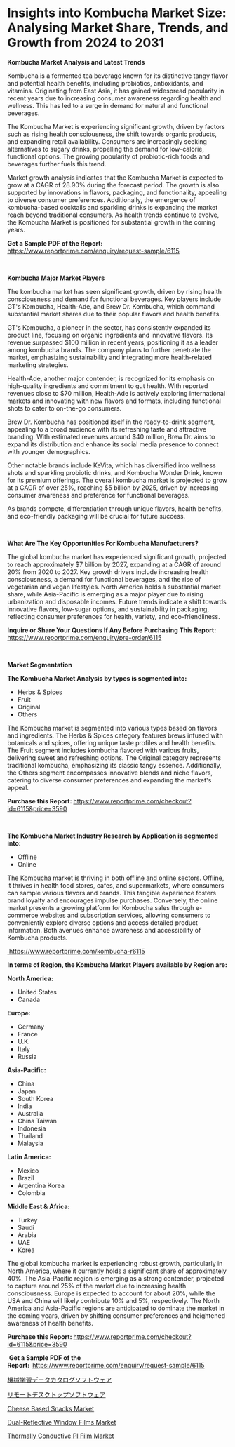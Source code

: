 <p><h1>Insights into Kombucha Market Size: Analysing Market Share, Trends, and Growth from 2024 to 2031</h1></p><p><strong>Kombucha Market Analysis and Latest Trends</strong></p>
<p><p>Kombucha is a fermented tea beverage known for its distinctive tangy flavor and potential health benefits, including probiotics, antioxidants, and vitamins. Originating from East Asia, it has gained widespread popularity in recent years due to increasing consumer awareness regarding health and wellness. This has led to a surge in demand for natural and functional beverages.</p><p>The Kombucha Market is experiencing significant growth, driven by factors such as rising health consciousness, the shift towards organic products, and expanding retail availability. Consumers are increasingly seeking alternatives to sugary drinks, propelling the demand for low-calorie, functional options. The growing popularity of probiotic-rich foods and beverages further fuels this trend.</p><p>Market growth analysis indicates that the Kombucha Market is expected to grow at a CAGR of 28.90% during the forecast period. The growth is also supported by innovations in flavors, packaging, and functionality, appealing to diverse consumer preferences. Additionally, the emergence of kombucha-based cocktails and sparkling drinks is expanding the market reach beyond traditional consumers. As health trends continue to evolve, the Kombucha Market is positioned for substantial growth in the coming years.</p></p>
<p><strong>Get a Sample PDF of the Report:&nbsp;</strong> <a href="https://www.reportprime.com/enquiry/request-sample/6115">https://www.reportprime.com/enquiry/request-sample/6115</a></p>
<p>&nbsp;</p>
<p><strong>Kombucha Major Market Players</strong></p>
<p><p>The kombucha market has seen significant growth, driven by rising health consciousness and demand for functional beverages. Key players include GT's Kombucha, Health-Ade, and Brew Dr. Kombucha, which command substantial market shares due to their popular flavors and health benefits. </p><p>GT's Kombucha, a pioneer in the sector, has consistently expanded its product line, focusing on organic ingredients and innovative flavors. Its revenue surpassed $100 million in recent years, positioning it as a leader among kombucha brands. The company plans to further penetrate the market, emphasizing sustainability and integrating more health-related marketing strategies.</p><p>Health-Ade, another major contender, is recognized for its emphasis on high-quality ingredients and commitment to gut health. With reported revenues close to $70 million, Health-Ade is actively exploring international markets and innovating with new flavors and formats, including functional shots to cater to on-the-go consumers.</p><p>Brew Dr. Kombucha has positioned itself in the ready-to-drink segment, appealing to a broad audience with its refreshing taste and attractive branding. With estimated revenues around $40 million, Brew Dr. aims to expand its distribution and enhance its social media presence to connect with younger demographics.</p><p>Other notable brands include KeVita, which has diversified into wellness shots and sparkling probiotic drinks, and Kombucha Wonder Drink, known for its premium offerings. The overall kombucha market is projected to grow at a CAGR of over 25%, reaching $5 billion by 2025, driven by increasing consumer awareness and preference for functional beverages. </p><p>As brands compete, differentiation through unique flavors, health benefits, and eco-friendly packaging will be crucial for future success.</p></p>
<p>&nbsp;</p>
<p><strong>What Are The Key Opportunities For Kombucha Manufacturers?</strong></p>
<p><p>The global kombucha market has experienced significant growth, projected to reach approximately $7 billion by 2027, expanding at a CAGR of around 20% from 2020 to 2027. Key growth drivers include increasing health consciousness, a demand for functional beverages, and the rise of vegetarian and vegan lifestyles. North America holds a substantial market share, while Asia-Pacific is emerging as a major player due to rising urbanization and disposable incomes. Future trends indicate a shift towards innovative flavors, low-sugar options, and sustainability in packaging, reflecting consumer preferences for health, variety, and eco-friendliness.</p></p>
<p><strong>Inquire or Share Your Questions If Any Before Purchasing This Report:</strong> <a href="https://www.reportprime.com/enquiry/pre-order/6115">https://www.reportprime.com/enquiry/pre-order/6115</a></p>
<p>&nbsp;</p>
<p><strong>Market Segmentation</strong></p>
<p><strong>The Kombucha Market Analysis by types is segmented into:</strong></p>
<p><ul><li>Herbs & Spices</li><li>Fruit</li><li>Original</li><li>Others</li></ul></p>
<p><p>The Kombucha market is segmented into various types based on flavors and ingredients. The Herbs & Spices category features brews infused with botanicals and spices, offering unique taste profiles and health benefits. The Fruit segment includes kombucha flavored with various fruits, delivering sweet and refreshing options. The Original category represents traditional kombucha, emphasizing its classic tangy essence. Additionally, the Others segment encompasses innovative blends and niche flavors, catering to diverse consumer preferences and expanding the market's appeal.</p></p>
<p><strong>Purchase this Report:&nbsp;</strong><a href="https://www.reportprime.com/checkout?id=6115&price=3590">https://www.reportprime.com/checkout?id=6115&price=3590</a></p>
<p>&nbsp;</p>
<p><strong>The Kombucha Market Industry Research by Application is segmented into:</strong></p>
<p><ul><li>Offline</li><li>Online</li></ul></p>
<p><p>The Kombucha market is thriving in both offline and online sectors. Offline, it thrives in health food stores, cafes, and supermarkets, where consumers can sample various flavors and brands. This tangible experience fosters brand loyalty and encourages impulse purchases. Conversely, the online market presents a growing platform for Kombucha sales through e-commerce websites and subscription services, allowing consumers to conveniently explore diverse options and access detailed product information. Both avenues enhance awareness and accessibility of Kombucha products.</p></p>
<p><a href="https://www.reportprime.com/kombucha-r6115">&nbsp;https://www.reportprime.com/kombucha-r6115</a></p>
<p><strong>In terms of Region, the Kombucha Market Players available by Region are:</strong></p>
<p>
    <p> <strong> North America: </strong>
        <ul>
            <li>United States</li>
            <li>Canada</li>
        </ul>
        </p> 
    <p> <strong> Europe: </strong>
        <ul>
            <li>Germany</li>
            <li>France</li>
            <li>U.K.</li>
            <li>Italy</li>
            <li>Russia</li>
        </ul>
        </p> 
    <p> <strong> Asia-Pacific: </strong>
        <ul>
            <li>China</li>
            <li>Japan</li>
            <li>South Korea</li>
            <li>India</li>
            <li>Australia</li>
            <li>China Taiwan</li>
            <li>Indonesia</li>
            <li>Thailand</li>
            <li>Malaysia</li>
        </ul>
        </p> 
    <p> <strong> Latin America: </strong>
        <ul>
            <li>Mexico</li>
            <li>Brazil</li>
            <li>Argentina Korea</li>
            <li>Colombia</li>
        </ul>
        </p> 
    <p> <strong> Middle East & Africa: </strong>
        <ul>
            <li>Turkey</li>
            <li>Saudi</li>
            <li>Arabia</li>
            <li>UAE</li>
            <li>Korea</li>
        </ul>
    </p>
    </p>
<p><p>The global kombucha market is experiencing robust growth, particularly in North America, where it currently holds a significant share of approximately 40%. The Asia-Pacific region is emerging as a strong contender, projected to capture around 25% of the market due to increasing health consciousness. Europe is expected to account for about 20%, while the USA and China will likely contribute 10% and 5%, respectively. The North America and Asia-Pacific regions are anticipated to dominate the market in the coming years, driven by shifting consumer preferences and heightened awareness of health benefits.</p></p>
<p><strong>Purchase this Report: </strong><a href="https://www.reportprime.com/checkout?id=6115&price=3590">https://www.reportprime.com/checkout?id=6115&price=3590</a></p>
<p>&nbsp;<strong>Get a Sample PDF of the Report:&nbsp;&nbsp;</strong><a href="https://www.reportprime.com/enquiry/request-sample/6115">https://www.reportprime.com/enquiry/request-sample/6115</a></p>
<p><strong></strong></p>
<p><p><a href="https://medium.com/@erlenegcfeenan/%E6%AC%A1%E3%81%AE%E6%96%87%E7%AB%A0%E3%82%92%E6%97%A5%E6%9C%AC%E8%AA%9E%E3%81%AB%E7%BF%BB%E8%A8%B3%E3%81%97%E3%81%BE%E3%81%99-%E5%9C%B0%E7%90%83%E6%A9%9F%E6%A2%B0%E5%AD%A6%E7%BF%92%E3%83%87%E3%83%BC%E3%82%BF%E3%82%AB%E3%82%BF%E3%83%AD%E3%82%B0%E3%82%BD%E3%83%95%E3%83%88%E3%82%A6%E3%82%A7%E3%82%A2%E5%B8%82%E5%A0%B4%E3%81%AE%E7%8A%B6%E6%B3%81-2024%E5%B9%B4-2031%E5%B9%B4-%E3%81%8A%E3%82%88%E3%81%B3%E5%9C%B0%E5%9F%9F-%E8%A3%BD%E5%93%81-%E3%82%A8%E3%83%B3%E3%83%89%E3%83%A6%E3%83%BC%E3%82%B9%E5%88%A5%E3%81%AE%E4%BA%88%E6%B8%AC-aa39c5f76a91">機械学習データカタログソフトウェア</a></p><p><a href="https://medium.com/@erlenegcfeenan/%E3%83%AA%E3%83%A2%E3%83%BC%E3%83%88%E3%83%87%E3%82%B9%E3%82%AF%E3%83%88%E3%83%83%E3%83%97%E3%82%BD%E3%83%95%E3%83%88%E3%82%A6%E3%82%A7%E3%82%A2%E5%B8%82%E5%A0%B4%E3%81%AE%E8%A6%8F%E6%A8%A1%E3%81%AF%E5%B9%B4%E5%B9%B3%E5%9D%87%E6%88%90%E9%95%B7%E7%8E%87-cagr-11-8-%E3%81%A7%E6%88%90%E9%95%B7%E3%81%97%E3%81%A6%E3%81%84%E3%81%BE%E3%81%99-%E3%81%93%E3%81%AE%E5%A0%B1%E5%91%8A%E6%9B%B8%E3%81%A7%E3%81%AF-%E5%B8%82%E5%A0%B4%E3%82%BB%E3%82%B0%E3%83%A1%E3%83%B3%E3%83%86%E3%83%BC%E3%82%B7%E3%83%A7%E3%83%B3%E3%81%AB%E3%82%88%E3%82%8B%E5%88%86%E6%9E%90-%E6%88%90%E9%95%B7-%E3%81%8A%E3%82%88%E3%81%B32024%E5%B9%B4%E3%81%8B%E3%82%892031%E5%B9%B4%E3%81%AE%E4%BA%88%E6%B8%AC%E3%81%8C%E5%90%AB%E3%81%BE%E3%82%8C%E3%81%A6%E3%81%84-516e747ab6e1">リモートデスクトップソフトウェア</a></p><p><a href="https://www.linkedin.com/pulse/what-driving-global-cheese-based-snacks-market-dive-trends-applications-txf4e?trackingId=FcZojQAvSs%2BPgKqwyr%2Fxsg%3D%3D">Cheese Based Snacks Market</a></p><p><a href="https://issuu.com/reportprime-2/docs/dual-reflective-window-films-market_1c2db94d7811fb">Dual-Reflective Window Films Market</a></p><p><a href="https://issuu.com/reportprime-2/docs/thermally-conductive-pi-film-market_7cc0765de171ba">Thermally Conductive PI Film Market</a></p></p>
